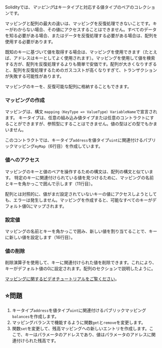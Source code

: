 Solidityでは、*マッピング*はキータイプと対応する値タイプのペアのコレクションです。

マッピングと配列の最大の違いは、マッピングを反復処理できないことです。キーがわからない場合、その値にアクセスすることはできません。すべてのデータを知る必要がある場合、またはデータを反復処理する必要がある場合は、配列を使用する必要があります。

既知のキーに基づいて値を取得する場合は、マッピングを使用できます（たとえば、アドレスはキーとしてよく使用されます）。マッピングを使用して値を検索する方が、配列を反復処理するよりも簡単で安価です。配列が大きくなりすぎると、配列を反復処理するためのガスコストが高くなりすぎて、トランザクションが失敗する可能性があります。

マッピングのキーを、反復可能な配列に格納することもできます。

### マッピングの作成
マッピングは、構文 `mapping（KeyType => ValueType）VariableName`で宣言されます。
キータイプは、任意の組み込み値タイプまたは任意のコントラクトにすることができますが、参照型にすることはできません。値の型はどの型でもかまいません。

このコントラクトでは、キータイプ`address`を値タイプ`uint`に関連付けるパブリックマッピング`myMap`（6行目）を作成しています。

### 値へのアクセス
マッピングのキーと値のペアを操作するための構文は、配列の構文と似ています。
特定のキーに関連付けられている値を見つけるために、マッピングの名前とキーを角かっこで囲んで示します（11行目）。

配列とは対照的に、値がまだ設定されていないキーの値にアクセスしようとしても、エラーは発生しません。マッピングを作成すると、可能なすべてのキーがデフォルト値0にマップされます。

### 設定値
マッピングの名前とキーを角かっこで囲み、新しい値を割り当てることで、キーに新しい値を設定します（16行目）。

### 値の削除
削除演算子を使用して、キーに関連付けられた値を削除できます。これにより、キーがデフォルト値の0に設定されます。配列のセクションで説明したように。

<a href="https://www.youtube.com/watch?v=tO3vVMCOts8" target="_blank">マッピングに関するビデオチュートリアルをご覧ください</a>。

## ⭐️問題
1. キータイプ`address`を値タイプ`uint`に関連付けるパブリックマッピング`balances`を作成します。
2. マッピングバランスで機能するように関数`get`と`remove`を変更します。
3. 関数`set`を変更して、残高マッピングへの新しいエントリを作成します。ここで、キーはパラメータのアドレスであり、値はパラメータのアドレスに関連付けられた残高です。